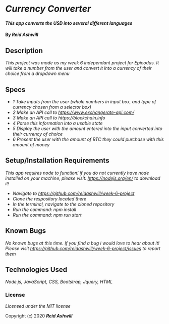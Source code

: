 # _Currency Converter_

#### _This app converts the USD into several different languages_

#### By _**Reid Ashwill**_

## Description

_This project was made as my week 6 independant project for Epicodus.  It will take a number from the user and convert it into a currency of their choice from a dropdown menu_

## Specs

* _1  Take inputs from the user (whole numbers in input box, and type of currency chosen from a selector box)_
* _2  Make an API call to https://www.exchangerate-api.com/_
* _3  Make an API call to https://blockchain.info_
* _4  Parse this information into a usable state_
* _5  Display the user with the amount entered into the input converted into their currency of choice_
* _6  Present the user with the amount of BTC they could purchase with this amount of money_

## Setup/Installation Requirements
_This app requires node to function!  if you do not currently have node installed on your machine, please visit: https://nodejs.org/en/ to download it!_

* _Navigate to https://github.com/reidashwill/week-6-project_
* _Clone the respository located there_
* _In the terminal, navigate to the cloned repository_
* _Run the command: npm install_
* _Run the command: npm run start_

## Known Bugs

_No known bugs at this time._
_If you find a bug i would love to hear about it!_
_Please visit https://github.com/reidashwill/week-6-project/issues to report them_

## Technologies Used

_Node.js, JavaScript, CSS, Bootstrap, Jquery, HTML_

### License

*Licensed under the MIT license*

Copyright (c) 2020 **_Reid Ashwill_**